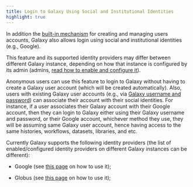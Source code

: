 ```yaml
---
title: Login to Galaxy Using Social and Institutional Identities
highlight: true
---
```


In addition the [built-in mechanism](/src/authnz/use/gxyusername/index.md) for creating and managing users accounts, 
Galaxy also allows login using social and institutional identities (e.g., Google). 

This feature and its supported identity providers may differ between different Galaxy instance, depending on 
how that instance is configured by its admin 
(admins, [read how to enable and configure it](/src/authnz/config/oidc/index.md)).


Anonymous users can use this feature to login to Galaxy without having to create a Galaxy user account (which
will be created automatically). Also, users with existing Galaxy user accounts (e.g., via [Galaxy username and password](/src/authnz/use/gxyusername/index.md))
can associate their account with their social identities. For instance, if a user associates their Galaxy account 
with their Google account, then they can login to Galaxy either using their Galaxy username and password, 
or their Google account, whichever method they use, they will be assuming same Galaxy user account, hence 
having access to the same histories, workflows, datasets, libraries, and etc.


Currently Galaxy supports the following identity providers (the list of enabled/configured identity providers on 
different Galaxy instances can be different):

- Google (see [this page](/src/authnz/use/oidc/idps/google/index.md) on how to use it);

- Globus (see [this page](/src/authnz/use/oidc/idps/globus/index.md) on how to use it);


